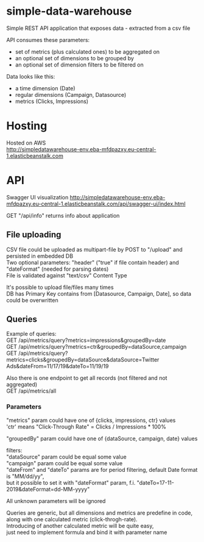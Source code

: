 # simple-data-warehouse
Simple REST API application that exposes data - extracted from a csv file

API consumes these parameters:
- set of metrics (plus calculated ones) to be aggregated on
- an optional set of dimensions to be grouped by
- an optional set of dimension filters to be filtered on

Data looks like this:
- a time dimension (Date)
- regular dimensions (Campaign, Datasource)
- metrics (Clicks, Impressions)


# Hosting
Hosted on AWS   
http://simpledatawarehouse-env.eba-mfdpazxy.eu-central-1.elasticbeanstalk.com

# API 
Swagger UI visualization 
http://simpledatawarehouse-env.eba-mfdpazxy.eu-central-1.elasticbeanstalk.com/api/swagger-ui/index.html

GET "/api/info" returns info about application  

## File uploading  
CSV file could be uploaded as multipart-file by POST to "/upload" and persisted in embedded DB  
Two optional parameters: "header" ("true" if file contain header) and "dateFormat" (needed for parsing dates)  
File is validated against "text/csv" Content Type  

It's possible to upload file/files many times  
DB has Primary Key contains from [Datasource, Campaign, Date], so data could be overwritten  

## Queries  
Example of queries:  
GET /api/metrics/query?metrics=impressions&groupedBy=date    
GET /api/metrics/query?metrics=ctr&groupedBy=dataSource,campaign    
GET /api/metrics/query?metrics=clicks&groupedBy=dataSource&dataSource=Twitter Ads&dateFrom=11/17/19&dateTo=11/19/19  

Also there is one endpoint to get all records (not filtered and not aggregated)  
GET /api/metrics/all  

### Parameters
"metrics" param could have one of {clicks, impressions, ctr} values  
'ctr' means "Click-Through Rate" = Clicks / Impressions * 100%  

"groupedBy" param could have one of {dataSource, campaign, date} values  

filters:  
"dataSource" param could be equal some value  
"campaign" param could be equal some value  
"dateFrom" and "dateTo" params are for period filtering, default Date format is "MM/dd/yy",   
but it possible to set it with "dateFormat" param, f.i. "dateTo=17-11-2019&dateFormat=dd-MM-yyyy"  

All unknown parameters will be ignored  

Queries are generic, but all dimensions and metrics are predefine in code,   
along with one calculated metric (click-throgh-rate).   
Introducing of another calculated metric will be quite easy,   
just need to implement formula and bind it with parameter name     


